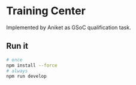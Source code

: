 # Training Center

Implemented by Aniket as GSoC qualification task.

## Run it

```bash
# once
npm install --force
# always
npm run develop
```

